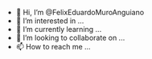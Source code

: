 - 👋 Hi, I’m @FelixEduardoMuroAnguiano
- 👀 I’m interested in ...
- 🌱 I’m currently learning ...
- 💞️ I’m looking to collaborate on ...
- 📫 How to reach me ...

<!---
FelixEduardoMuroAnguiano/FelixEduardoMuroAnguiano is a ✨ special ✨ repository because its `README.md` (this file) appears on your GitHub profile.
You can click the Preview link to take a look at your changes.
--->

